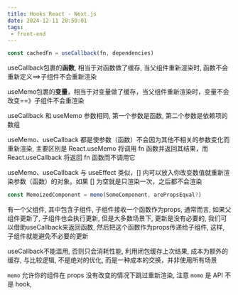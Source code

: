 ```yaml
---
title: Hooks React - Next.js
date: 2024-12-11 20:50:01
tags:
 - front-end
---
```




```ts
const cachedFn = useCallback(fn, dependencies)


```



useCallback包裹的**函数**, 相当于对函数做了缓存, 当父组件重新渲染时, 函数不会重新定义==>子组件不会重新渲染

useMemo包裹的**变量**，相当于对变量做了缓存，当父组件重新渲染时，变量不会改变==》子组件不会重渲染

useCallback 和 useMemo 参数相同, 第一个参数是函数, 第二个参数是依赖项的数组

useMemo、useCallback 都是使参数（函数）不会因为其他不相关的参数变化而重新渲染, 主要区别是 React.useMemo 将调用 fn 函数并返回其结果，而 React.useCallback 将返回 fn 函数而不调用它

useMemo、useCallback 与 useEffect 类似，[] 内可以放入你改变数值就重新渲染参数（函数）的对象。如果 [] 为空就是只渲染一次，之后都不会渲染



```ts
const MemoizedComponent = memo(SomeComponent, arePropsEqual?)
```



有一个父组件, 其中包含子组件, 子组件接收一个函数作为props, 通常而言, 如果父组件更新了, 子组件也会执行更新, 但是大多数场景下, 更新是没有必要的, 我们可以借助useCallback来返回函数, 然后把这个函数作为props传递给子组件, 这样, 子组件就能避免不必要的更新

useCallback不能滥用, 否则只会消耗性能, 利用闭包缓存上次结果, 成本为额外的缓存, 与比较逻辑, 不是绝对的优化, 而是一种成本的交换，并非使用所有场景



`memo` 允许你的组件在 props 没有改变的情况下跳过重新渲染, 注意 `momo` 是 API 不是 hook, 







